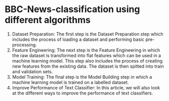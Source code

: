 # BBC-News-classification using different algorithms

1. Dataset Preparation: The first step is the Dataset Preparation step which includes the process of loading a dataset and performing basic pre-processing. 
2. Feature Engineering: The next step is the Feature Engineering in which the raw dataset is transformed into flat features which can be used in a machine learning model. This step also includes the process of creating new features from the existing data. The dataset is then spitted into train and validation sets.
3. Model Training: The final step is the Model Building step in which a machine learning model is trained on a labelled dataset.
4. Improve Performance of Text Classifier: In this article, we will also look at the different ways to improve the performance of text classifiers.
